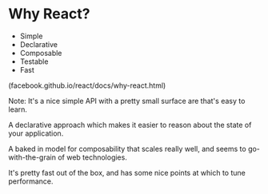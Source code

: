 # Why React?
- Simple
- Declarative
- Composable
- Testable
- Fast

(facebook.github.io/react/docs/why-react.html)

Note:
It's a nice simple API with a pretty small surface are that's easy to learn. 

A declarative approach which makes it easier to reason about the state of your application.

A baked in model for composability that scales really well, and seems to go-with-the-grain of web technologies.

It's pretty fast out of the box, and has some nice points at which to tune performance.

